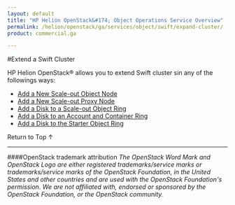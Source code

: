 ```yaml
---
layout: default
title: "HP Helion OpenStack&#174; Object Operations Service Overview"
permalink: /helion/openstack/ga/services/object/swift/expand-cluster/
product: commercial.ga

---
```

<!--UNDER REVISION-->

<script>

function PageRefresh {
onLoad="window.refresh"
}

PageRefresh();

</script>

<!---
<p style="font-size: small;"> <a href="/helion/openstack/ga/services/swift/deployment-scale-out/">&#9664; PREV</a> | <a href="/helion/openstack/services/overview/">&#9650; UP</a> | <a href="/helion/openstack/ga/services/swift/deployment/add-disk-account-container/"> NEXT &#9654</a> </p> --->


#Extend a Swift Cluster

HP Helion OpenStack&#174; allows you to extend Swift cluster sin any of the followings ways:

* [Add a New Scale-out Object Node]( /helion/openstack/ga/services/swift/deployment/add-disk-object-node/) 
* [Add a New Scale-out Proxy Node](/helion/openstack/ga/services/swift/deployment/add-proxy-node/)
* [Add a Disk to a Scale-out Object Ring]( /helion/openstack/ga/services/swift/deployment/add-disk-scale-out/)
*  [Add a Disk to an Account and Container Ring]( /helion/openstack/ga/services/swift/deployment/add-disk-account-container/)
* [Add a Disk to the Starter Object Ring]( /helion/openstack/ga/services/swift/deployment/add-disk-starter/)
 
 <a href="#top" style="padding:14px 0px 14px 0px; text-decoration: none;"> Return to Top &#8593; </a>

----
####OpenStack trademark attribution
*The OpenStack Word Mark and OpenStack Logo are either registered trademarks/service marks or trademarks/service marks of the OpenStack Foundation, in the United States and other countries and are used with the OpenStack Foundation's permission. We are not affiliated with, endorsed or sponsored by the OpenStack Foundation, or the OpenStack community.*
